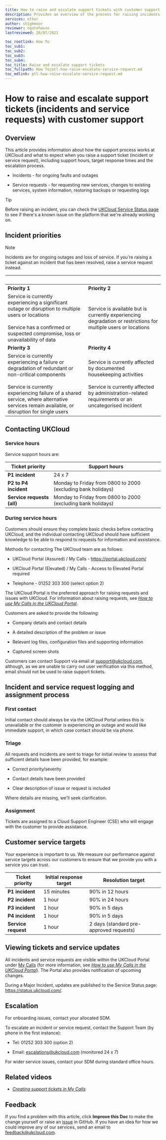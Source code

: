 ```yaml
---
title: How to raise and escalate support tickets with customer support
description: Provides an overview of the process for raising incidents and service requests with UKCloud customer support (helpdesk), as well as how to escalate them if necessary
services: other
author: shighmoor
reviewer: ngatehouse
lastreviewed: 26/07/2021

toc_rootlink: How To
toc_sub1:
toc_sub2:
toc_sub3:
toc_sub4:
toc_title: Raise and escalate support tickets
toc_fullpath: How To/ptl-how-raise-escalate-service-request.md
toc_mdlink: ptl-how-raise-escalate-service-request.md
---
```


# How to raise and escalate support tickets (incidents and service requests) with customer support

## Overview

This article provides information about how the support process works at UKCloud and what to expect when you raise a support ticket (incident or service request), including support hours, target response times and the escalation process.

- Incidents - for ongoing faults and outages

- Service requests - for requesting new services, changes to existing services, system information, restoring backups or requesting logs

> [!TIP]
> Before raising an incident, you can check the [UKCloud Service Status page](https://status.ukcloud.com/) to see if there's a known issue on the platform that we're already working on.

## Incident priorities

> [!NOTE]
> Incidents are for ongoing outages and loss of service. If you're raising a ticket against an incident that has been resolved, raise a service request instead.

&nbsp; | &nbsp;
-----------|-----------
**Priority 1** | **Priority 2**
Service is currently experiencing a significant outage or disruption to multiple users or locations<br><br>Service has a confirmed or suspected compromise, loss or unavailability of data | Service is available but is currently experiencing degradation or restrictions for multiple users or locations
**Priority 3** | **Priority 4**
Service is currently experiencing a failure or degradation of redundant or non-critical components<br><br>Service is currently experiencing failure of a shared service, where alternative services remain available, or disruption for single users | Service is currently affected by documented housekeeping activities<br><br>Service is currently affected by administration-related requirements or an uncategorised incident

## Contacting UKCloud

### Service hours

Service support hours are:

Ticket priority | Support hours
----------------|--------------
**P1 incident** | 24 x 7
**P2 to P4 incident** | Monday to Friday from 0800 to 2000 (excluding bank holidays)
**Service requests (all)** | Monday to Friday from 0800 to 2000 (excluding bank holidays)

### During service hours

Customers should ensure they complete basic checks before contacting UKCloud, and the individual contacting UKCloud should have sufficient knowledge to be able to respond to requests for information and assistance.

Methods for contacting The UKCloud team are as follows:

- UKCloud Portal (Assured) / My Calls - <https://portal.ukcloud.com/>

- UKCloud Portal (Elevated) / My Calls - Access to Elevated Portal required

- Telephone - 01252 303 300 (select option 2)

The UKCloud Portal is the preferred approach for raising requests and issues with UKCloud. For information about raising requests, see [*How to use My Calls in the UKCloud Portal*](ptl-how-use-my-calls.md).

Customers are asked to provide the following:

- Company details and contact details

- A detailed description of the problem or issue

- Relevant log files, configuration files and supporting information

- Captured screen shots

Customers can contact Support via email at <support@ukcloud.com>, although, as we are unable to carry out user verification via this method, email should not be used to raise support tickets.

## Incident and service request logging and assignment process

### First contact

Initial contact should always be via the UKCloud Portal unless this is unavailable or the customer is experiencing an outage and would like immediate support, in which case contact should be via phone.

### Triage

All requests and incidents are sent to triage for initial review to assess that sufficient details have been provided, for example:

- Correct priority/severity

- Contact details have been provided

- Clear description of issue or request is included

Where details are missing, we'll seek clarification.

### Assignment

Tickets are assigned to a Cloud Support Engineer (CSE) who will engage with the customer to provide assistance.

## Customer service targets

Your experience is important to us. We measure our performance against service targets across our customers to ensure that we provide you with a service you can trust.

Ticket priority | Initial response target | Resolution target
----------------|-------------------------|------------------
**P1 incident** | 15 minutes | 90% in 12 hours
**P2 incident** | 1 hour | 90% in 24 hours
**P3 incident** | 1 hour | 90% in 5 days
**P4 incident** | 1 hour | 90% in 5 days
**Service request** | 1 hour | 2 days (standard pre-approved requests)

## Viewing tickets and service updates

All incidents and service requests are visible within the UKCloud Portal under [My Calls](https://portal.skyscapecloud.com/support/ivanti) (for more information, see [*How to use My Calls in the UKCloud Portal*](ptl-how-use-my-calls.md)). The Portal also provides notification of upcoming changes.

During a Major Incident, updates are published to the Service Status page: <https://status.ukcloud.com/>.

## Escalation

For onboarding issues, contact your allocated SDM.

To escalate an incident or service request, contact the Support Team (by phone in the first instance):

- Tel: 01252 303 300 (option 2)

- Email: <escalations@ukcloud.com> (monitored 24 x 7)

For wider service issues, contact your SDM during standard office hours.

## Related videos

- [*Creating support tickets in My Calls*](ptl-vid-mycalls.md)

## Feedback

If you find a problem with this article, click **Improve this Doc** to make the change yourself or raise an [issue](https://github.com/UKCloud/documentation/issues) in GitHub. If you have an idea for how we could improve any of our services, send an email to <feedback@ukcloud.com>.
